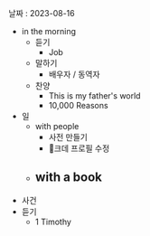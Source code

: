 날짜 : 2023-08-16
- in the morning
	- 듣기
		- Job
	- 말하기
		-  배우자 / 동역자 
	- 찬양
		- This is my father's world
		- 10,000 Reasons
- 일
	- with people
		- 사전 만들기
		- 크데 프로필 수정
	- with a book
		- 
- 사건
- 듣기
	- 1 Timothy
